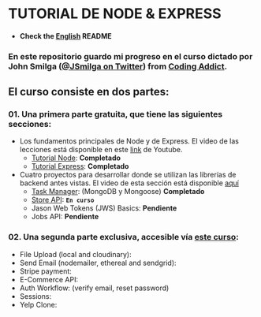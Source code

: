 # TUTORIAL DE NODE & EXPRESS

- #### Check the [English](./README.md) README

### En este repositorio guardo mi progreso en el curso dictado por John Smilga ([@JSmilga on Twitter](https://twitter.com/john_smilga)) from [Coding Addict](https://www.youtube.com/channel/UCMZFwxv5l-XtKi693qMJptA).
 
## El curso consiste en dos partes:

### 01. Una primera parte gratuita, que tiene las siguientes secciones:

* Los fundamentos principales de Node y de Express. El video de las lecciones está disponible en este [link](https://www.youtube.com/watch?v=TNV0_7QRDwY) de Youtube.
    * [Tutorial Node](./01-node-tutorial/): __Completado__
    * [Tutorial Express](./02-express-tutorial/): __Completado__
* Cuatro proyectos para desarrollar donde se utilizan las librerías de backend antes vistas. El video de esta sección está disponible [aquí](https://www.youtube.com/watch?v=rltfdjcXjmk) 
    * [Task Manager](./03-task-manager/): (MongoDB y Mongoose) __Completado__
    * [Store API](./04-store-api/): __`En curso`__
    * Jason Web Tokens (JWS) Basics: __Pendiente__
    * Jobs API:  __Pendiente__

### 02. Una segunda parte exclusiva, accesible vía [este curso](https://www.udemy.com/course/nodejs-tutorial-and-projects-course/?referralCode=E94792BEAE9ADD204BC7):

  * File Upload (local and cloudinary):
  * Send Email (nodemailer, ethereal and sendgrid):
  * Stripe payment:
  * E-Commerce API:
  * Auth Workflow: (verify email, reset password)
  * Sessions:
  * Yelp Clone: 